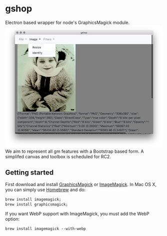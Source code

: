 # gshop
Electron based wrapper for node's GraphicsMagick module.
![logo.png](logo.png)
We aim to represent all gm features with a Bootstrap based form. A simplifed canvas and toolbox is scheduled for RC2.

## Getting started
First download and install [GraphicsMagick](http://www.graphicsmagick.org/) or [ImageMagick](http://www.imagemagick.org/). In Mac OS X, you can simply use [Homebrew](http://mxcl.github.io/homebrew/) and do:

    brew install imagemagick;
    brew install graphicsmagick;

If you want WebP support with ImageMagick, you must add the WebP option:

    brew install imagemagick --with-webp
